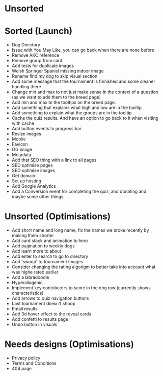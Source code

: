 # Unsorted

# Sorted (Launch)

- Dog Directory
- Issue with You May Like, you can go back when there are none before
- Remove AKC reference
- Remove group from card
- Add tests for duplicate images
- Welsh Springer Spaniel missing indoor image
- Rename find my dog to skip visual section
- Add some message that the tournament is finnished and some cleaner handling there
- Change min and max to not just make sense in the context of a question (as we want to add them to the breed page)
- Add min and max to the tooltips on the breed page.
- Add something that explains what high and low are in the tooltip
- Add something to explain what the groups are in the tooltip
- Cache the quiz results. And have an option to go back to it when visiting with cache
- Add button events to progress bar
- Resize images
- Mobile
- Favicon
- OG image
- Metadata
- Add that SEO thing with a link to all pages
- SEO optimise pages
- SEO optimise images
- Get domain
- Set up hosting
- Add Google Analytics
- Add a Conversion event for completing the quiz, and donating and maybe some other things

# Unsorted (Optimisations)

- Add short name and long name, fix the names we broke recently by making them shorter
- Add card stack and animation to hero
- Add pagination to weekly dogs
- Add learn more to about
- Add enter to search to go to directory
- Add 'swoop' to tournament images
- Consider changing the rating algorigm to better take into account what was highe rated earlier
- Add a labradoodle
- Hyperallogenic
- Implement key contributors to score in the dog row (currently shows characteristics)
- Add arrows to quiz navigation buttons
- Last tournament doesn't shoop
- Email results
- Add 3d hover effect to the reveal cards
- Add confetti to results page
- Undo button in visuals

# Needs designs (Optimisations)

- Privacy policy
- Terms and Conditions
- 404 page
